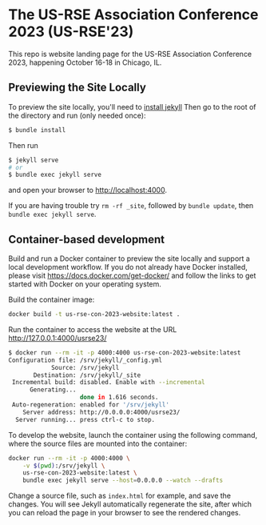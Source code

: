 # The US-RSE Association Conference 2023 (US-RSE'23)

This repo is website landing page for the US-RSE Association Conference 2023,
happening October 16-18 in Chicago, IL.

## Previewing the Site Locally

To preview the site locally, you'll need to [install jekyll](https://jekyllrb.com/docs/installation/)
Then go to the root of the directory and run (only needed once):

```bash
$ bundle install
```

Then run 

```bash
$ jekyll serve
# or
$ bundle exec jekyll serve
```

and open your browser to <http://localhost:4000>.

If you are having trouble try `rm -rf _site`, followed by `bundle update`,
then `bundle exec jekyll serve`.


## Container-based development

Build and run a Docker container to preview the site locally and support a local development workflow. If you do not already have Docker installed, please visit https://docs.docker.com/get-docker/ and follow the links to get started with Docker on your operating system.

Build the container image:

```bash
docker build -t us-rse-con-2023-website:latest .
```

Run the container to access the website at the URL http://127.0.0.1:4000/usrse23/

```bash
$ docker run --rm -it -p 4000:4000 us-rse-con-2023-website:latest
Configuration file: /srv/jekyll/_config.yml
            Source: /srv/jekyll
       Destination: /srv/jekyll/_site
 Incremental build: disabled. Enable with --incremental
      Generating... 
                    done in 1.616 seconds.
 Auto-regeneration: enabled for '/srv/jekyll'
    Server address: http://0.0.0.0:4000/usrse23/
  Server running... press ctrl-c to stop.
```

To develop the website, launch the container using the following command, where the source files are mounted into the container:

```bash
docker run --rm -it -p 4000:4000 \
    -v $(pwd):/srv/jekyll \
    us-rse-con-2023-website:latest \
    bundle exec jekyll serve --host=0.0.0.0 --watch --drafts
```

Change a source file, such as `index.html` for example, and save the changes. You will see Jekyll automatically regenerate the site, after which you can reload the page in your browser to see the rendered changes.


